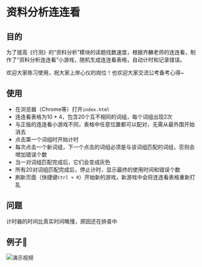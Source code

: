 # 资料分析连连看

## 目的

为了提高《行测》的“资料分析”模块的读题找数速度，根据齐麟老师的连连看，制作了“资料分析连连看”小游戏，随机生成连连看表格，自动计时和记录错误。

欢迎大家练习使用，祝大家上岸心仪的岗位！也欢迎大家交流公考备考心得~

## 使用

- 在浏览器（Chrome等）打开`index.html`
- 连连看表格为10 * 4，包含20个互不相同的词组，每个词组出现2次
- 与正版的连连看小游戏不同，表格中任意位置都可以配对，无需从最外围开始消去
- 点击第一个词组时开始计时
- 每次点击一个新词组，下一个点击的词组必须是与该词组匹配的词组，否则会增加错误个数
- 当一对词组匹配完成后，它们会变成灰色
- 所有20对词组匹配完成后，停止计时，显示最终的使用时间和错误个数
- 刷新页面（快捷键`Ctrl + R`）开始新的游戏，新游戏中会将连连看表格重新打乱

## 问题

计时器的时间比真实时间略慢，原因还在排查中

## 例子🌰

![演示视频](./static/imgs/demo_gif.gif)
